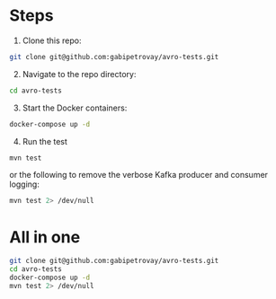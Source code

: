 # Steps

1. Clone this repo:

```bash
git clone git@github.com:gabipetrovay/avro-tests.git
```

2. Navigate to the repo directory:

```bash
cd avro-tests
```

3. Start the Docker containers:

```bash
docker-compose up -d
```

4. Run the test

```bash
mvn test
```

or the following to remove the verbose Kafka producer and consumer logging:

```bash
mvn test 2> /dev/null
```

# All in one

```bash
git clone git@github.com:gabipetrovay/avro-tests.git
cd avro-tests
docker-compose up -d
mvn test 2> /dev/null
```
